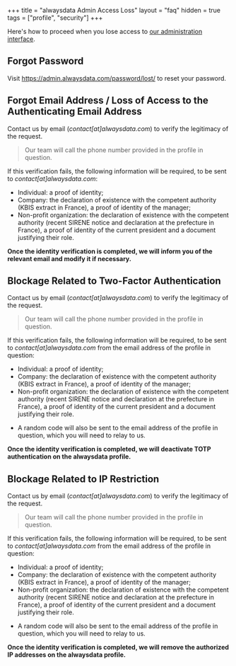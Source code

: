 +++
title = "alwaysdata Admin Access Loss"
layout = "faq"
hidden = true
tags = ["profile", "security"]
+++

Here's how to proceed when you lose access to [our administration interface](https://admin.alwaysdata.com).

## Forgot Password

Visit https://admin.alwaysdata.com/password/lost/ to reset your password.

## Forgot Email Address / Loss of Access to the Authenticating Email Address

Contact us by email (*contact[at]alwaysdata.com*) to verify the legitimacy of the request.

> Our team will call the phone number provided in the profile in question.

If this verification fails, the following information will be required, to be sent to *contact[at]alwaysdata.com*:

* Individual: a proof of identity;
* Company: the declaration of existence with the competent authority (KBIS extract in France), a proof of identity of the manager;
* Non-profit organization: the declaration of existence with the competent authority (recent SIRENE notice and declaration at the prefecture in France), a proof of identity of the current president and a document justifying their role.

**Once the identity verification is completed, we will inform you of the relevant email and modify it if necessary.**

## Blockage Related to Two-Factor Authentication

Contact us by email (*contact[at]alwaysdata.com*) to verify the legitimacy of the request.

> Our team will call the phone number provided in the profile in question.

If this verification fails, the following information will be required, to be sent to *contact[at]alwaysdata.com* from the email address of the profile in question:

* Individual: a proof of identity;
* Company: the declaration of existence with the competent authority (KBIS extract in France), a proof of identity of the manager;
* Non-profit organization: the declaration of existence with the competent authority (recent SIRENE notice and declaration at the prefecture in France), a proof of identity of the current president and a document justifying their role.
- A random code will also be sent to the email address of the profile in question, which you will need to relay to us.

**Once the identity verification is completed, we will deactivate TOTP authentication on the alwaysdata profile.**

## Blockage Related to IP Restriction

Contact us by email (*contact[at]alwaysdata.com*) to verify the legitimacy of the request.

> Our team will call the phone number provided in the profile in question.

If this verification fails, the following information will be required, to be sent to *contact[at]alwaysdata.com* from the email address of the profile in question:

* Individual: a proof of identity;
* Company: the declaration of existence with the competent authority (KBIS extract in France), a proof of identity of the manager;
* Non-profit organization: the declaration of existence with the competent authority (recent SIRENE notice and declaration at the prefecture in France), a proof of identity of the current president and a document justifying their role.
- A random code will also be sent to the email address of the profile in question, which you will need to relay to us.

**Once the identity verification is completed, we will remove the authorized IP addresses on the alwaysdata profile.**

